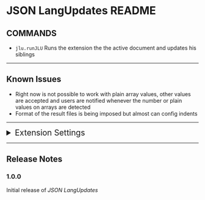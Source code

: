 # JSON LangUpdates README

## COMMANDS
* `jlu.runJLU` Runs the extension the the active document and updates his siblings

----

## Known Issues

* Right now is not possible to work with plain array values, other values are accepted and users are notified whenever the number or plain values on arrays are detected
* Format of the result files is being imposed but almost can config indents

----

<details>
<summary class="h2">Extension Settings</summary>

* `jlu.langFolderName`: (**String**) Lang folder name, the extension will only work under this folder
    * Default: ```"lang"```
* `jlu.autoSave`: (**Boolean**) Save the targets files and close the windows. Directly overwrite, **you won't be able to easily undo thoose changes**
    * Default: ```false```
* `jlu.target.arrayChecking`: (**Boolean**) Enable this option to check also arrays. (Array checking is made following the array order)
    * Default: ```true```
* `jlu.target.overwriting`: (**Boolean**) Overwrites when the properties of the saving file are diferent types to the ones of the target language files
    * Default: ```true```
* `jlu.msg.loadedMsg`: (**Boolean**) Shows a message when the extensions is ready
    * Default: ```false```
* `jlu.msg.messaging`: (**Boolean**) Enables all the info messages from this extension
    * Default: ```true```
* `jlu.msg.plainDifAlert`: (**Boolean**) Shows a message when a not identified plain value on an array is detected
    * Default: ```true```
* `jlu.target.todoTxt`: (**String**) Text that will replace for the waiting translation
    * Default: ```"//TODO: translate"```
* `jlu.target.todoTxtAddIndex`: (**Boolean**) When enabled will show the index of the array values at the target files
    * Default: ```true```
* `jlu.target.defaultOverwriteOption`: (**Options**) Action to take when a target file is not a JSON
    * Default: ```ask```
    * Options:
        * ```ask```: Shows a code input to let you choose
        * ```overwrite```: Overwrite the target file
        * ```do nothing```: Ignore the target file
* `jlu.target.excludeNames`: (**String Array**) These files won't be targets of the extension
* `jlu.format.indentSpaces`: (**Number**) Repetitions of the 'indent char' on one indent
    * Default: ```1```
* `jlu.format.indentOption`: (**Options**) Indent option used for formatting the target files
    * Default: ```tab```
    * Options:
        * ```tab```
	    * ```space```
        * ```none```
</details>

----

## Release Notes

### 1.0.0

Initial release of *JSON LangUpdates*

<style lang="scss">
    .h2 {
        font-size: 21px;
    }
</style>